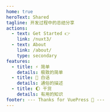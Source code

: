 ```yaml
---
home: true
heroText: Shared
tagline: 开发过程中的总结分享
actions:
  - text: Get Started 👉
    link: /nuxt3/
  - text: About
    link: /about/
    type: secondary
features:
  - title: ⚡ 简单
    details: 极致的简单
  - title: 🎪 白话
    details: 通俗的描述
  - title: 🌔 干货
    details: 有用的知识
footer: --- Thanks for VuePress 🤗 ---
---
```

